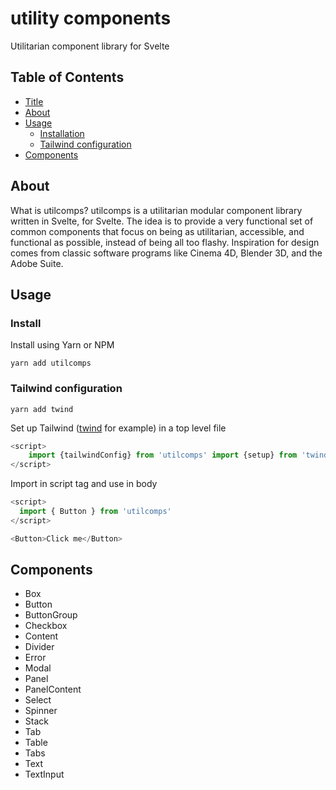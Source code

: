 # utility components

Utilitarian component library for Svelte

## Table of Contents

- [Title](#utility-components)
- [About](#about)
- [Usage](#usage)
  - [Installation](#installation)
  - [Tailwind configuration](#tailwind-configuration)
- [Components](#components)

## About

What is utilcomps? utilcomps is a utilitarian modular component library written
in Svelte, for Svelte. The idea is to provide a very functional set of common
components that focus on being as utilitarian, accessible, and functional as
possible, instead of being all too flashy. Inspiration for design comes from
classic software programs like Cinema 4D, Blender 3D, and the Adobe Suite.

## Usage

### Install

Install using Yarn or NPM

    yarn add utilcomps

### Tailwind configuration

    yarn add twind

Set up Tailwind ([twind](https://twind.dev) for example) in a top level file

```javascript
<script>
	import {tailwindConfig} from 'utilcomps' import {setup} from 'twind' setup(tailwindConfig)
</script>
```

Import in script tag and use in body

```javascript
<script>
  import { Button } from 'utilcomps'
</script>

<Button>Click me</Button>
```

## Components

- Box
- Button
- ButtonGroup
- Checkbox
- Content
- Divider
- Error
- Modal
- Panel
- PanelContent
- Select
- Spinner
- Stack
- Tab
- Table
- Tabs
- Text
- TextInput
